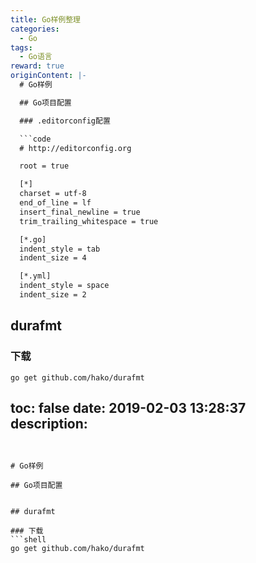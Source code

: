 ```yaml
---
title: Go样例整理
categories:
  - Go
tags:
  - Go语言
reward: true
originContent: |-
  # Go样例

  ## Go项目配置

  ### .editorconfig配置

  ```code
  # http://editorconfig.org

  root = true

  [*]
  charset = utf-8
  end_of_line = lf
  insert_final_newline = true
  trim_trailing_whitespace = true

  [*.go]
  indent_style = tab
  indent_size = 4

  [*.yml]
  indent_style = space
  indent_size = 2

  ```

  ## durafmt

  ### 下载
  ```shell
  go get github.com/hako/durafmt
  ```
toc: false
date: 2019-02-03 13:28:37
description:
---
```


# Go样例

## Go项目配置


## durafmt

### 下载
```shell
go get github.com/hako/durafmt
```
